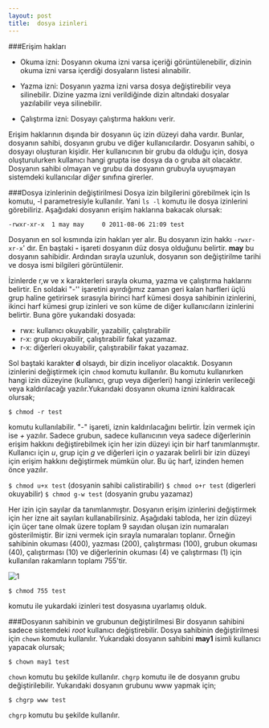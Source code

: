 ```yaml
---
layout: post
title:  dosya izinleri
---
```

###Erişim hakları

- Okuma izni: Dosyanın okuma izni varsa içeriği görüntülenebilir, dizinin okuma izni varsa içerdiği dosyaların listesi alınabilir.

- Yazma izni: Dosyanın yazma izni varsa dosya değiştirebilir veya silinebilir. Dizine yazma izni verildiğinde dizin altındaki dosyalar yazılabilir veya silinebilir.

- Çalıştırma izni: Dosyayı çalıştırma hakkını verir.

Erişim haklarının dışında bir dosyanın üç izin düzeyi daha vardır. Bunlar,
dosyanın sahibi, dosyanın grubu ve diğer kullanıcılardır. Dosyanın sahibi, o
dosyayı oluşturan kişidir. Her kullanıcının bir grubu da olduğu için, dosya
oluşturulurken kullanıcı hangi grupta ise dosya da o gruba ait olacaktır.
Dosyanın sahibi olmayan ve grubu da dosyanın grubuyla uyuşmayan sistemdeki
kullanıcılar *diğer* sınıfına girerler.

###Dosya izinlerinin değiştirilmesi
Dosya izin bilgilerini görebilmek için ls komutu, -l parametresiyle kullanılır.
Yani `ls -l` komutu ile dosya izinlerini görebiliriz. Aşağıdaki dosyanın erişim
haklarına bakacak olursak:

`-rwxr-xr-x  1 may may     0 2011-08-06 21:09 test`

Dosyanın en sol kısmında izin hakları yer alır. Bu dosyanın izin hakkı
`-rwxr-xr-x`' dır. En baştaki **-** işareti dosyanın düz dosya olduğunu belirtir.
**may** bu dosyanın sahibidir. Ardından sırayla uzunluk, dosyanın son değiştirilme tarihi
ve dosya ismi bilgileri görüntülenir.

İzinlerde  r,w ve x karakterleri sırayla okuma, yazma ve çalıştırma haklarını
belirtir. En soldaki "-'' işaretini ayırdığımız zaman geri kalan harfleri üçlü 
grup haline getirirsek sırasıyla birinci harf kümesi dosya
sahibinin izinlerini, ikinci harf kümesi grup izinleri ve son küme de diğer
kullanıcıların izinlerini belirtir. Buna göre yukarıdaki dosyada:

- rwx: kullanıcı okuyabilir, yazabilir, çalıştırabilir
- r-x: grup okuyabilir, çalıştırabilir fakat yazamaz.
- r-x: diğerleri okuyabilir, çalıştırabilir fakat yazamaz.

Sol baştaki karakter **d** olsaydı, bir dizin inceliyor olacaktık.
Dosyanın izinlerini değiştirmek için `chmod` komutu kullanılır. Bu komutu
kullanırken hangi izin düzeyine (kullanıcı, grup veya diğerleri) hangi izinlerin
verileceği veya kaldırılacağı yazılır.Yukarıdaki dosyanın okuma iznini kaldıracak olursak;

	$ chmod -r test

komutu kullanılabilir. "-" işareti, iznin kaldırılacağını belirtir. İzin vermek için ise *+* yazılır.
Sadece grubun, sadece kullanıcının veya sadece diğerlerinin erişim hakkını
değiştirebilmek için her izin düzeyi için bir harf tanımlanmıştır. Kullanıcı
için *u*, grup için *g* ve diğerleri için *o* yazarak belirli bir izin düzeyi
için erişim hakkını değiştirmek mümkün olur. Bu üç harf, izinden hemen önce
yazılır.

`$ chmod u+x test`            (dosyanin sahibi calistirabilir)
`$ chmod o+r test`            (digerleri okuyabilir)
`$ chmod g-w test`            (dosyanin grubu yazamaz)

Her izin için sayılar da tanımlanmıştır. Dosyanın erişim izinlerini değiştirmek için 
her izne ait sayıları kullanabilirsiniz. Aşağıdaki tabloda, her izin düzeyi için üçer tane
olmak üzere toplam 9 sayıdan oluşan izin numaraları gösterilmiştir. Bir izni
vermek için sırayla numaraları toplanır. Örneğin sahibinin okuması (400),
yazması (200), çalıştırması (100), grubun okuması (40), çalıştırması (10) ve
diğerlerinin okuması (4) ve çalıştırması (1) için kullanılan rakamların toplamı
755'tir.

![1](http://maydogan.me/file/izinler.png)

	$ chmod 755 test

komutu ile yukardaki izinleri test dosyasına uyarlamış olduk.

###Dosyanın sahibinin ve grubunun değiştirilmesi
Bir dosyanın sahibini sadece sistemdeki *root* kullanıcı değiştirebilir. Dosya
sahibinin değiştirilmesi için `chown` komutu kullanılır. Yukarıdaki dosyanın
sahibini **may1** isimli kullanıcı yapacak olursak;

	$ chown may1 test

`chown` komutu bu şekilde kullanılır. `chgrp` komutu ile de dosyanın grubu
değiştirilebilir. Yukarıdaki dosyanın grubunu www yapmak için;

	$ chgrp www test

`chgrp` komutu bu şekilde kullanılır.

